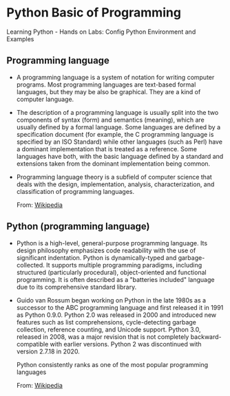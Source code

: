 # Python Basic of Programming
Learning Python - Hands on Labs: Config Python Environment and Examples

## Programming language 

- A programming language is a system of notation for writing computer programs. Most programming 
languages are text-based formal languages, but they may be also be graphical. They are a kind 
of computer language.

- The description of a programming language is usually split into the two components of syntax (form) 
and semantics (meaning), which are usually defined by a formal language. Some languages are defined 
by a specification document (for example, the C programming language is specified by an ISO Standard) 
while other languages (such as Perl) have a dominant implementation that is treated as a reference. 
Some languages have both, with the basic language defined by a standard and extensions taken from the 
dominant implementation being common.

- Programming language theory is a subfield of computer science that deals with the design, implementation, 
analysis, characterization, and classification of programming languages.

  From: [Wikipedia](https://en.wikipedia.org/wiki/Programming_language)

## Python (programming language)

- Python is a high-level, general-purpose programming language. Its design philosophy emphasizes code 
readability with the use of significant indentation. Python is dynamically-typed and garbage-collected. 
It supports multiple programming paradigms, including structured (particularly procedural), object-oriented 
and functional programming. It is often described as a "batteries included" language due to its comprehensive 
standard library.

- Guido van Rossum began working on Python in the late 1980s as a successor to the ABC programming language and 
first released it in 1991 as Python 0.9.0. Python 2.0 was released in 2000 and introduced new features such as 
list comprehensions, cycle-detecting garbage collection, reference counting, and Unicode support. Python 3.0, 
released in 2008, was a major revision that is not completely backward-compatible with earlier versions. 
Python 2 was discontinued with version 2.7.18 in 2020.

  Python consistently ranks as one of the most popular programming languages

  From: [Wikipedia](https://en.wikipedia.org/wiki/Python_(programming_language))
